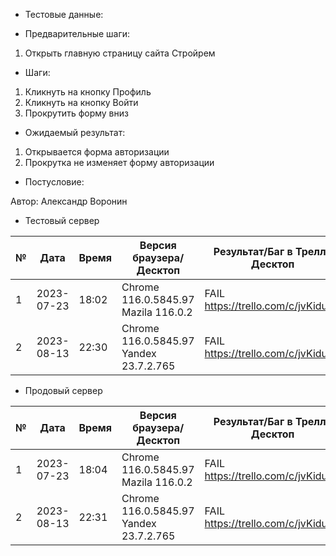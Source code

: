 * Тестовые данные: 


* Предварительные шаги:
1. Открыть главную страницу сайта Стройрем


* Шаги:
1. Кликнуть на кнопку Профиль
2. Кликнуть на кнопку Войти
3. Прокрутить форму вниз


* Ожидаемый результат:
1. Открывается форма авторизации
2. Прокрутка не изменяет форму авторизации

* Постусловие:

Автор: Александр Воронин

* Тестовый сервер 


|  №  | Дата       | Время |           Версия браузера/Десктоп          |        Результат/Баг в Трелло Десктоп    |             Версия браузера и ОС Тач      |           Результат/Баг в Трелло Тач          |  Дата Релиза  |  Имя   |
| --- | ---------- | ----- |-------------------------------------| ---------------------------------- | ---------------------------------- | ---------------------------------- | ------| ------  |
| 1   | 2023-07-23 | 18:02 |Chrome 116.0.5845.97 Mazila 116.0.2  | FAIL https://trello.com/c/jvKiduNu | Chrome 116.0.5845.97               | FAIL https://trello.com/c/jvKiduNu | 04.07 | Александр Воронин  |
| 2   | 2023-08-13 | 22:30 |Chrome 116.0.5845.97 Yandex 23.7.2.765| FAIL https://trello.com/c/jvKiduNu | Chrome 116.0.5845.97               | FAIL https://trello.com/c/jvKiduNu | 13.08 | Сабина  |


* Продовый сервер


|  №  | Дата       | Время |           Версия браузера/Десктоп          |        Результат/Баг в Трелло Десктоп    |             Версия браузера и ОС Тач      |           Результат/Баг в Трелло Тач          |  Дата Релиза  |  Имя   |
| --- | ---------- | ----- |-------------------------------------| ---------------------------------- | ---------------------------------- | ---------------------------------- | ------| ------  |
| 1   | 2023-07-23 | 18:04 |Chrome 116.0.5845.97 Mazila 116.0.2  | FAIL https://trello.com/c/jvKiduNu | Chrome 116.0.5845.97               | FAIL https://trello.com/c/jvKiduNu | 04.07 | Александр Воронин  |
| 2   | 2023-08-13 | 22:31 |Chrome 116.0.5845.97 Yandex 23.7.2.765| FAIL https://trello.com/c/jvKiduNu | Chrome 116.0.5845.97               | FAIL https://trello.com/c/jvKiduNu | 13.08 | Сабина  |

